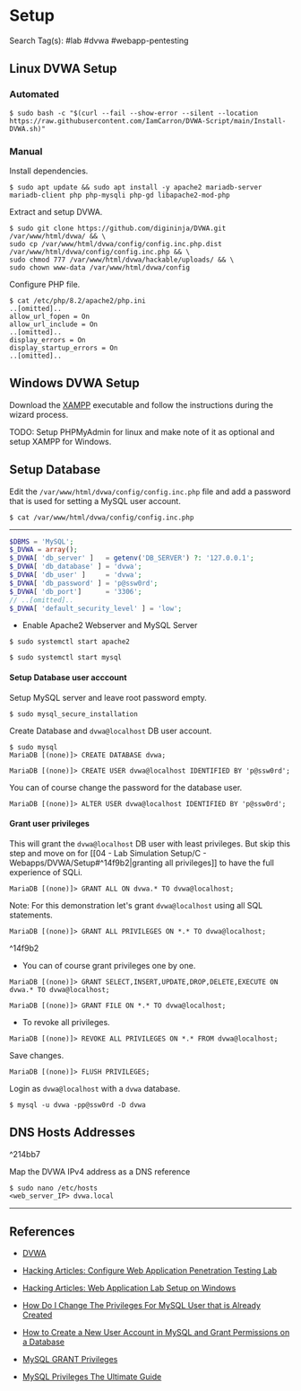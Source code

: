# Setup

Search Tag(s): #lab #dvwa #webapp-pentesting

## Linux DVWA Setup

### Automated

```
$ sudo bash -c "$(curl --fail --show-error --silent --location https://raw.githubusercontent.com/IamCarron/DVWA-Script/main/Install-DVWA.sh)"
```

### Manual

Install dependencies.

```
$ sudo apt update && sudo apt install -y apache2 mariadb-server mariadb-client php php-mysqli php-gd libapache2-mod-php
```

Extract and setup DVWA.

```
$ sudo git clone https://github.com/digininja/DVWA.git /var/www/html/dvwa/ && \
sudo cp /var/www/html/dvwa/config/config.inc.php.dist /var/www/html/dvwa/config/config.inc.php && \
sudo chmod 777 /var/www/html/dvwa/hackable/uploads/ && \
sudo chown www-data /var/www/html/dvwa/config
```

Configure PHP file.

```
$ cat /etc/php/8.2/apache2/php.ini
..[omitted]..
allow_url_fopen = On
allow_url_include = On
..[omitted]..
display_errors = On
display_startup_errors = On
..[omitted]..
```

## Windows DVWA Setup

Download the [XAMPP](https://www.apachefriends.org/download.html) executable and follow the instructions during the wizard process.

TODO: Setup PHPMyAdmin for linux and make note of it as optional and setup XAMPP for Windows.

## Setup Database

Edit the `/var/www/html/dvwa/config/config.inc.php` file and add a password that is used for setting a MySQL user account.

`$ cat /var/www/html/dvwa/config/config.inc.php`

---

```php
$DBMS = 'MySQL';
$_DVWA = array();
$_DVWA[ 'db_server' ]   = getenv('DB_SERVER') ?: '127.0.0.1';
$_DVWA[ 'db_database' ] = 'dvwa';
$_DVWA[ 'db_user' ]     = 'dvwa';
$_DVWA[ 'db_password' ] = 'p@ssw0rd';
$_DVWA[ 'db_port']      = '3306';
// ..[omitted]..
$_DVWA[ 'default_security_level' ] = 'low';
```

- Enable Apache2 Webserver and MySQL Server

```
$ sudo systemctl start apache2

$ sudo systemctl start mysql
```

#### Setup Database user acccount

Setup MySQL server and leave root password empty.

```
$ sudo mysql_secure_installation
```

Create Database and `dvwa@localhost` DB user account.

```
$ sudo mysql
MariaDB [(none)]> CREATE DATABASE dvwa;

MariaDB [(none)]> CREATE USER dvwa@localhost IDENTIFIED BY 'p@ssw0rd';
```

You can of course change the password for the database user.

```
MariaDB [(none)]> ALTER USER dvwa@localhost IDENTIFIED BY 'p@ssw0rd';
```

#### Grant user privileges

This will grant the `dvwa@localhost` DB user with least privileges. But skip this step and move on for [[04 - Lab Simulation Setup/C - Webapps/DVWA/Setup#^14f9b2|granting all privileges]] to have the full experience of SQLi.

```
MariaDB [(none)]> GRANT ALL ON dvwa.* TO dvwa@localhost;
```

Note: For this demonstration let's grant `dvwa@localhost` using all SQL statements.

```
MariaDB [(none)]> GRANT ALL PRIVILEGES ON *.* TO dvwa@localhost;
```

^14f9b2

- You can of course grant privileges one by one.

```
MariaDB [(none)]> GRANT SELECT,INSERT,UPDATE,DROP,DELETE,EXECUTE ON dvwa.* TO dvwa@localhost;

MariaDB [(none)]> GRANT FILE ON *.* TO dvwa@localhost;
```

- To revoke all privileges.

```
MariaDB [(none)]> REVOKE ALL PRIVILEGES ON *.* FROM dvwa@localhost;
```

 Save changes.

```
MariaDB [(none)]> FLUSH PRIVILEGES;
```

Login as `dvwa@localhost` with a `dvwa` database.

```
$ mysql -u dvwa -pp@ssw0rd -D dvwa
```

## DNS Hosts Addresses

^214bb7

Map the DVWA IPv4 address as a DNS reference

```
$ sudo nano /etc/hosts
<web_server_IP> dvwa.local
```

---
## References

- [DVWA](https://github.com/digininja/DVWA)

- [Hacking Articles: Configure Web Application Penetration Testing Lab](https://www.hackingarticles.in/configure-web-application-penetration-testing-lab/)

- [Hacking Articles: Web Application Lab Setup on Windows](https://www.hackingarticles.in/web-application-lab-setup-on-windows/)

- [How Do I Change The Privileges For MySQL User that is Already Created](https://serverfault.com/questions/115950/how-do-i-change-the-privileges-for-mysql-user-that-is-already-created)

- [How to Create a New User Account in MySQL and Grant Permissions on a Database](https://blog.devart.com/how-to-create-a-new-user-and-grant-privileges.html)

- [MySQL GRANT Privileges](https://www.mysqltutorial.org/mysql-grant.aspx)

- [MySQL Privileges The Ultimate Guide](https://www.prisma.io/dataguide/mysql/authentication-and-authorization/privilege-management)